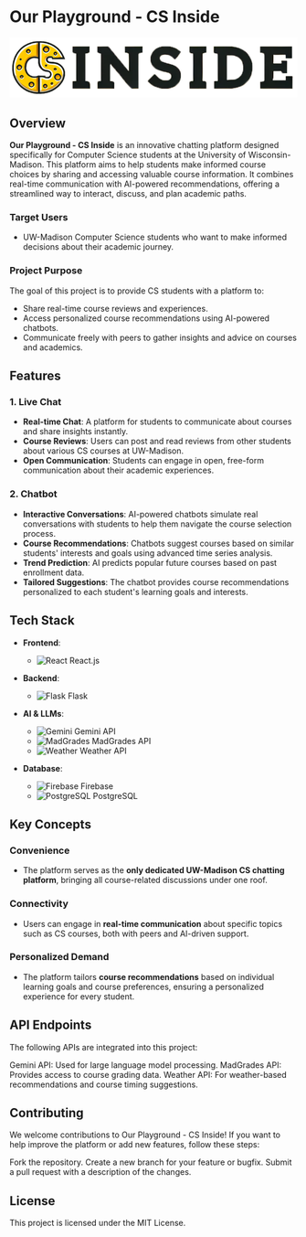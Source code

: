 # Our Playground - CS Inside
![Logo](images/cs-inside-name-logo.png)

## Overview

**Our Playground - CS Inside** is an innovative chatting platform designed specifically for Computer Science students at the University of Wisconsin-Madison. This platform aims to help students make informed course choices by sharing and accessing valuable course information. It combines real-time communication with AI-powered recommendations, offering a streamlined way to interact, discuss, and plan academic paths.

### Target Users
- UW-Madison Computer Science students who want to make informed decisions about their academic journey.

### Project Purpose
The goal of this project is to provide CS students with a platform to:
- Share real-time course reviews and experiences.
- Access personalized course recommendations using AI-powered chatbots.
- Communicate freely with peers to gather insights and advice on courses and academics.

## Features

### 1. Live Chat
- **Real-time Chat**: A platform for students to communicate about courses and share insights instantly.
- **Course Reviews**: Users can post and read reviews from other students about various CS courses at UW-Madison.
- **Open Communication**: Students can engage in open, free-form communication about their academic experiences.

### 2. Chatbot
- **Interactive Conversations**: AI-powered chatbots simulate real conversations with students to help them navigate the course selection process.
- **Course Recommendations**: Chatbots suggest courses based on similar students' interests and goals using advanced time series analysis.
- **Trend Prediction**: AI predicts popular future courses based on past enrollment data.
- **Tailored Suggestions**: The chatbot provides course recommendations personalized to each student's learning goals and interests.

## Tech Stack

- **Frontend**: 
  - ![React](https://img.shields.io/badge/-React-61dafb?style=flat&logo=react&logoColor=white) React.js
  
- **Backend**: 
  - ![Flask](https://img.shields.io/badge/Flask-000000?style=flat&logo=flask&logoColor=white) Flask
  
- **AI & LLMs**: 
  - ![Gemini](https://img.shields.io/badge/Gemini-4C8BF5?style=flat&logo=google&logoColor=white) Gemini API
  - ![MadGrades](https://img.shields.io/badge/MadGrades-000000?style=flat&logo=python&logoColor=white) MadGrades API
  - ![Weather](https://img.shields.io/badge/Weather-1F75FE?style=flat&logo=openweathermap&logoColor=white) Weather API

- **Database**:
  - ![Firebase](https://img.shields.io/badge/Firebase-FFCA28?style=flat&logo=firebase&logoColor=white) Firebase
  - ![PostgreSQL](https://img.shields.io/badge/PostgreSQL-336791?style=flat&logo=postgresql&logoColor=white) PostgreSQL

## Key Concepts

### Convenience
- The platform serves as the **only dedicated UW-Madison CS chatting platform**, bringing all course-related discussions under one roof.

### Connectivity
- Users can engage in **real-time communication** about specific topics such as CS courses, both with peers and AI-driven support.

### Personalized Demand
- The platform tailors **course recommendations** based on individual learning goals and course preferences, ensuring a personalized experience for every student.

## API Endpoints
The following APIs are integrated into this project:

Gemini API: Used for large language model processing.
MadGrades API: Provides access to course grading data.
Weather API: For weather-based recommendations and course timing suggestions.

## Contributing
We welcome contributions to Our Playground - CS Inside! If you want to help improve the platform or add new features, follow these steps:

Fork the repository.
Create a new branch for your feature or bugfix.
Submit a pull request with a description of the changes.

## License
This project is licensed under the MIT License.
